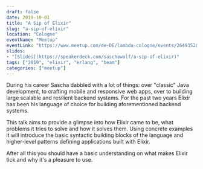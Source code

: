 ```yaml
---
draft: false
date: 2019-10-01
title: "A Sip of Elixir"
slug: "a-sip-of-elixir"
location: "Cologne"
eventName: "Meetup"
eventLink: "https://www.meetup.com/de-DE/lambda-cologne/events/264935203/"
slides:
- "[Slides](https://speakerdeck.com/saschawolf/a-sip-of-elixir)"
tags: ["2019", "elixir", "erlang", "beam"]
categories: ["meetup"]
---
```


During his career Sascha dabbled with a lot of things: over "classic" Java development, to crafting mobile and responsive web apps, over to building large scalable and resilient backend systems. For the past two years Elixir has been his language of choice for building aforementioned backend systems.

This talk aims to provide a glimpse into how Elixir came to be, what problems it tries to solve and how it solves them. Using concrete examples it will introduce the basic syntactic building blocks of the language and higher-level patterns defining applications built with Elixir.

After all this you should have a basic understanding on what makes Elixir tick and why it's a pleasure to use.